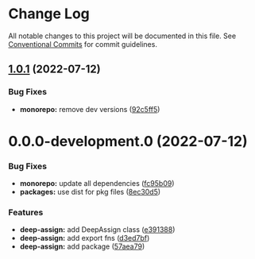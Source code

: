 # Change Log

All notable changes to this project will be documented in this file.
See [Conventional Commits](https://conventionalcommits.org) for commit guidelines.

## [1.0.1](https://github.com/homer0/packages/compare/@homer0/deep-assign@0.0.0-development.0...@homer0/deep-assign@1.0.1) (2022-07-12)

### Bug Fixes

- **monorepo:** remove dev versions ([92c5ff5](https://github.com/homer0/packages/commit/92c5ff5cc9c579879f371c08edbc111b7e1d4319))

# 0.0.0-development.0 (2022-07-12)

### Bug Fixes

- **monorepo:** update all dependencies ([fc95b09](https://github.com/homer0/packages/commit/fc95b096bc4c2976ba5cd9c7354890137b66a3bd))
- **packages:** use dist for pkg files ([8ec30d5](https://github.com/homer0/packages/commit/8ec30d53c1198dcb3ed1380f20226787ece3e6b9))

### Features

- **deep-assign:** add DeepAssign class ([e391388](https://github.com/homer0/packages/commit/e391388119357a2fdb69662de48e34ace4277ceb))
- **deep-assign:** add export fns ([d3ed7bf](https://github.com/homer0/packages/commit/d3ed7bf9cb719c629b691daa706fb92e4abc6868))
- **deep-assign:** add package ([57aea79](https://github.com/homer0/packages/commit/57aea7948777bd14bd3433cda584c1ee21f715a7))

